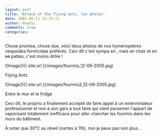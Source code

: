 ```yaml
---
layout: post
title: "Attack of the flying ants, les photos"
date: 2005-06-11 15:25:11
author: Hoedic
comments: true
categories: 
---
```



Chose promise, chose due, voici deux photos de nos hyménoptères vespoidea formicidae préférés. Ceci dit c'est sympa en , mais en chair et en <strike>os</strike> pattes, c'est moins drôle !

![Image]({{ site.url }}/images/fourmis_12-06-2005.jpg)
<div class="photoattrib">Flying Antz</div>



![Image]({{ site.url }}/images/fourmis2_12-06-2005.jpg)
<div class="photoattrib">Entre le mur et le fridge</div>



Ceci dit, le proprio a finalement accepté de faire appel à un exterminateur professionnel et non à son gars à tout faire qui vient parsemer l'appart de vaporisant totalement inefficace pour aller chercher les fourmis *dans* les murs du bâtiment.

À noter que 30°C au réveil (certes à 11h), moi je peux pas non plus...